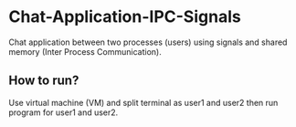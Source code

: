 # Chat-Application-IPC-Signals
Chat application between two processes (users) using signals and shared memory (Inter Process Communication).

## How to run?
Use virtual machine (VM) and split terminal as user1 and user2 then run program for user1 and user2.
